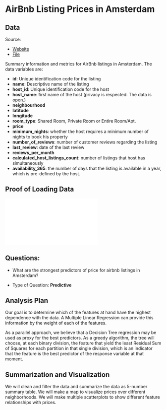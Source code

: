 # AirBnb Listing Prices in Amsterdam

## Data 

Source: 
* [Website](http://insideairbnb.com/get-the-data.html)  
* [File](http://data.insideairbnb.com/the-netherlands/north-holland/amsterdam/2018-10-05/visualisations/listings.csv)

Summary information and metrics for AirBnb listings in Amsterdam. The data variables are:  
* **id**: Unique identification code for the listing
* **name**: Descriptive name of the listing
* **host_id**: Unique identification code for the host
* **host_name**: first name of the host (privacy is respected. The data is open.)
* **neighbourhood**
* **latitude**
* **longitude**
* **room_type**: Shared Room, Private Room or Entire Room/Apt.
* **price**
* **minimum_nights**: whether the host requires a minimum number of nights to book his property
* **number_of_reviews**: number of customer reviews regarding the listing
* **last_review**: date of the last review
* **reviews_per_month**
* **calculated_host_listings_count**: number of listings that host has simultaneously
* **availability_365**: the number of days that the listing is available in a year, which is pre-defined by the host.

## Proof of Loading Data

![Main report (sketch)](reports/main_report.md)


## Questions:

- What are the strongest predictors of price for airbnb listings in Amsterdam?

- Type of Question: **Predictive**


## Analysis Plan 

Our goal is to determine which of the features at hand have the highest dependence with the data. A Multiple Linear Regression can provide this information by the weight of each of the features.

As a parallel approach, we believe that a Decision Tree regression may be used as proxy for the best predictors. As a greedy algorithm, the tree will choose, at each binary division, the feature that yield the least Residual Sum of Squares for each partition in that single division, which is an indicator that the feature is the best predictor of the response variable at that moment.

## Summarization and Visualization

 We will clean and filter the data and summarize the data as 5-number summary table. 
 We will make a map to visualize prices over different neighborhoods. 
 We will make multiple scatterplots to show different feature relationships with prices. 